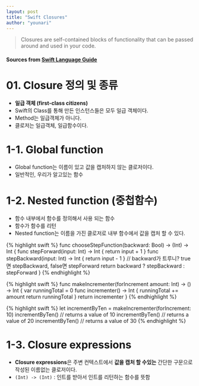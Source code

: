 ```yaml
---
layout: post
title: "Swift Closures"
author: "younari"
---
```


> Closures are self-contained blocks of functionality that can be passed around and used in your code. 

#### Sources from [Swift Language Guide](https://developer.apple.com/library/content/documentation/Swift/Conceptual/Swift_Programming_Language/Closures.html#//apple_ref/doc/uid/TP40014097-CH11-ID94)

# 01. Closure 정의 및 종류
- **일급 객체 (first-class citizens)**
- Swift의 Class를 통해 만든 인스턴스들은 모두 일급 객체이다.
- Method는 일급객체가 아니다.
- 클로저는 일급객체, 일급함수이다. 

# 1-1. Global function 
- Global function는 이름이 있고 값을 캡처하지 않는 클로저이다.
- 일반적인, 우리가 알고있는 함수

# 1-2. Nested function (중첩함수)
- 함수 내부에서 함수를 정의해서 사용 되는 함수
- 함수가 함수를 리턴
- Nested function는 이름을 가진 클로저로 내부 함수에서 값을 캡처 할 수 있다.

{% highlight swift %}
func chooseStepFunction(backward: Bool) -> (Int) -> Int {    func stepForward(input: Int) -> Int { return input + 1 }    func stepBackward(input: Int) -> Int { return input - 1 }    // backward가 트루니? true면 stepBackward, false면 stepForward
    return backward ? stepBackward : stepForward}
{% endhighlight %}

{% highlight swift %}
func makeIncrementer(forIncrement amount: Int) -> () -> Int {
    var runningTotal = 0
    func incrementer() -> Int {
        runningTotal += amount
        return runningTotal
    }
    return incrementer
}
{% endhighlight %}

{% highlight swift %}
let incrementByTen = makeIncrementer(forIncrement: 10)
incrementByTen()
// returns a value of 10
incrementByTen()
// returns a value of 20
incrementByTen()
// returns a value of 30
{% endhighlight %}


# 1-3. Closure expressions
- **Closure expressions**은 주변 컨텍스트에서 **값을 캡처 할 수있는** 간단한 구문으로 작성된 이름없는 클로저이다.
- `(Int) -> (Int)` : 인트를 받아서 인트를 리턴하는 함수를 뜻함

